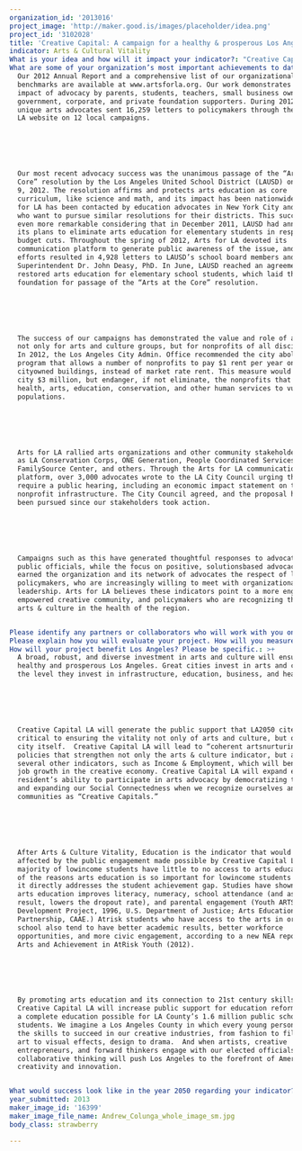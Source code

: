 ```yaml
---
organization_id: '2013016'
project_image: 'http://maker.good.is/images/placeholder/idea.png'
project_id: '3102028'
title: 'Creative Capital: A campaign for a healthy & prosperous Los Angeles'
indicator: Arts & Cultural Vitality
What is your idea and how will it impact your indicator?: "Creative Capital LA: a campaign for a healthy and prosperous Los Angeles County.\n\n\n\n\n\nCreative Capital LA is a public campaign to leverage the public investment in arts and culture to produce a successful and thriving Los Angeles County. With more and more research (LA2050, Otis Report, LA Stage Alliance’s Arts Census) showing that a robust arts & culture core reaps advances in education, business, and civic life, we are committed to supporting a future in which arts & culture are an essential part of the solution to building America’s Creative Capital — this year, and every year, to 2050 and beyond.\n\n\n\n\n\nLos Angeles has long been a beacon for big thinkers, dreamers, and innovators.  We are the home of the second largest community of artists in the United States, the center of the film and music industries, the home for 5,000 fashion firms, and the epicenter of a creative movement building “Silicon Beach” alongside a vibrant core of creative small businesses. Now, all of us—educators, artists, lawmakers, business owners, creative workers, and arts lovers can unite under a single banner tailored for our individual neighborhood, community, or city, one that pulls us all together to complete the unique mosaic of creativity that is Los Angeles County.\n\n\n\n\n\nTo launch Creative Capital LA, Arts for LA proposes a public engagement campaign to identify and celebrate the ways “Creative Capital” defines Los Angeles County. For the campaign, Creative Capital can be understood as a noun: a person, place, or thing.\n\n\n\n\n\n*\tCREATIVE CAPITAL is a person who creates or innovates.\n\n\n\n\n\n*\tCREATIVE CAPITAL is a place that nurtures creativity, fosters innovation, and embraces the imagination.\n\n\n\n\n\n*\tCREATIVE CAPITAL is a thing that enables creation or innovation (technology, infrastructure, materials like paint or musical instruments, public policies).\n\n\n\n\n\n\n\n\nCreative Capital LA will provide online tools and materials for individuals and groups to actively engage with each other, with their own communities, and with the 10 million residents of Los Angeles County. \n\n\n\n\n\n\n\n\nWe will ask people to submit images (or videos) of people, places, and things with one of three captions: “I Am Creative Capital”; “We Are Creative Capital”; and “Los Angeles is Creative Capital.” The range of possible images will reflect the diversity and creativity of Los Angeles: a child learning to play a violin, a class of middle school students working on a mural at their school, church choirs, dance groups, an architect in front of Disney Hall, book festivals, film crews, a fashion show by emerging designers, and so on.\n\n\n\n\n\n\n\n\nThe collection of images will translate the concept of “Creative Capital” into a visual representation that will instill pride, inspiration, and social connection among those who call Los Angeles County home. \n\n\n\n\n\n\n\n\nThe impact of this campaign on the indicator of Arts & Culture Vitality will be both personal and collective. Those who participate in Creative Capital LA will be engaged to express their commitment to and participation in arts and culture, and those who view these expressions will, in turn, be inspired and possibly motivated to engage themselves in the arts. Collectively, Los Angeles will generate an atmosphere to strengthen our arts & culture ecology and will signal to the rest of the country, and the world, how an abundance of creativity and innovation can produce a successful and thriving city.\n\n\n"
What are some of your organization’s most important achievements to date?: >+
  Our 2012 Annual Report and a comprehensive list of our organizational
  benchmarks are available at www.artsforla.org. Our work demonstrates the
  impact of advocacy by parents, students, teachers, small business owners, and
  government, corporate, and private foundation supporters. During 2012, 4,538
  unique arts advocates sent 16,259 letters to policymakers through the Arts for
  LA website on 12 local campaigns. 






  Our most recent advocacy success was the unanimous passage of the “Arts at the
  Core” resolution by the Los Angeles United School District (LAUSD) on October
  9, 2012. The resolution affirms and protects arts education as core
  curriculum, like science and math, and its impact has been nationwide. Arts
  for LA has been contacted by education advocates in New York City and Chicago
  who want to pursue similar resolutions for their districts. This success is
  even more remarkable considering that in December 2011, LAUSD had announced
  its plans to eliminate arts education for elementary students in response to
  budget cuts. Throughout the spring of 2012, Arts for LA devoted its
  communication platform to generate public awareness of the issue, and our
  efforts resulted in 4,928 letters to LAUSD’s school board members and
  Superintendent Dr. John Deasy, PhD. In June, LAUSD reached an agreement that
  restored arts education for elementary school students, which laid the
  foundation for passage of the “Arts at the Core” resolution.






  The success of our campaigns has demonstrated the value and role of advocacy,
  not only for arts and culture groups, but for nonprofits of all disciplines.
  In 2012, the Los Angeles City Admin. Office recommended the city abolish a
  program that allows a number of nonprofits to pay $1 rent per year on
  cityowned buildings, instead of market rate rent. This measure would save the
  city $3 million, but endanger, if not eliminate, the nonprofits that provide
  health, arts, education, conservation, and other human services to vulnerable
  populations. 






  Arts for LA rallied arts organizations and other community stakeholders such
  as LA Conservation Corps, ONE Generation, People Coordinated Services, West LA
  FamilySource Center, and others. Through the Arts for LA communications
  platform, over 3,000 advocates wrote to the LA City Council urging them to
  require a public hearing, including an economic impact statement on the
  nonprofit infrastructure. The City Council agreed, and the proposal has not
  been pursued since our stakeholders took action.






  Campaigns such as this have generated thoughtful responses to advocates from
  public officials, while the focus on positive, solutionsbased advocacy has
  earned the organization and its network of advocates the respect of local
  policymakers, who are increasingly willing to meet with organizational
  leadership. Arts for LA believes these indicators point to a more engaged and
  empowered creative community, and policymakers who are recognizing the role of
  arts & culture in the health of the region.


Please identify any partners or collaborators who will work with you on this project.: "In its advocacy campaigns, Arts for LA has worked with:\n\n\n*\t24,000+ email subscribers spread across Los Angeles’ 88 municipalities and 81 school districts. \n\n\n*\t15 community teams in Burbank, Santa Monica, Culver City, Paramount, Montebello, Long Beach, Pasadena, Pomona, South Bay, Watts, Boyle Heights, Glendale, Cerritos, NorwalkMirada, and Whittier.\n\n\n*\tSince 2009, over 550 community members have participated in our free advocacy training. \n\n\n*\t125 organizational members, including cornerstone institutions like the LA Philharmonic and LACMA as well as smaller, communitybased organizations such as Ignite Dance Workshops, Watts Village Theatre, and LA Jewish Symphony."
Please explain how you will evaluate your project. How will you measure success?: "Evaluation of a public engagement campaign is complicated since a “win” is not as easily defined as the outcome of an election or ballot measure. Despite the intangible nature of public awareness, tangible outcomes can be measured over time.  \n\n\n\n\n\n\n\n\nParticipation in Creative Capital LA will be measured by:\n\n\n1)\t100,000 Creative Capital images \n\n\n2)\t10,000 Likes on Facebook\n\n\n3)\t1,000 news items, across all media\n\n\n\n\n\nDirect, successful outcomes of the Creative Capital LA campaign will be:\n\n\n1)\tgreater access to arts and cultural experiences\n\n\n2)\tincreased funding for arts and culture \n\n\n3)\tincreased jobs in the creative economy\n\n\n4)\ta majority of school districts offering arts education as part of a complete education.  \n\n\n\n\n\nAll of these outcomes can be measured by existing methods used by Arts for LA and other organizations (Otis, LA Stage Alliance, DCA, LACAC, NEA, etc.).\n\n\n"
How will your project benefit Los Angeles? Please be specific.: >+
  A broad, robust, and diverse investment in arts and culture will ensure a
  healthy and prosperous Los Angeles. Great cities invest in arts and culture to
  the level they invest in infrastructure, education, business, and health. 






  Creative Capital LA will generate the public support that LA2050 cites as
  critical to ensuring the vitality not only of arts and culture, but of the
  city itself.  Creative Capital LA will lead to “coherent artsnurturing”
  policies that strengthen not only the arts & culture indicator, but also
  several other indicators, such as Income & Employment, which will benefit from
  job growth in the creative economy. Creative Capital LA will expand every
  resident’s ability to participate in arts advocacy by democratizing the tools
  and expanding our Social Connectedness when we recognize ourselves and our
  communities as “Creative Capitals.”






  After Arts & Culture Vitality, Education is the indicator that would be most
  affected by the public engagement made possible by Creative Capital LA. The
  majority of lowincome students have little to no access to arts education. One
  of the reasons arts education is so important for lowincome students is that
  it directly addresses the student achievement gap. Studies have shown that
  arts education improves literacy, numeracy, school attendance (and as a
  result, lowers the dropout rate), and parental engagement (Youth ARTS
  Development Project, 1996, U.S. Department of Justice; Arts Education
  Partnership, CAAE.) Atrisk students who have access to the arts in or out of
  school also tend to have better academic results, better workforce
  opportunities, and more civic engagement, according to a new NEA report, The
  Arts and Achievement in AtRisk Youth (2012).






  By promoting arts education and its connection to 21st century skills.
  Creative Capital LA will increase public support for education reform and make
  a complete education possible for LA County’s 1.6 million public school
  students. We imagine a Los Angeles County in which every young person develops
  the skills to succeed in our creative industries, from fashion to film, visual
  art to visual effects, design to drama.  And when artists, creative
  entrepreneurs, and forward thinkers engage with our elected officials, our
  collaborative thinking will push Los Angeles to the forefront of American
  creativity and innovation.


What would success look like in the year 2050 regarding your indicator?: "Arts for LA envisions the greater Los Angeles region as one in which government, education, business and residents value, support and fully integrate the arts—in all their diversity—into the fabric of civic life. Arts for LA affirms that the arts are critical to a healthy, prosperous society. Access to substantive arts and cultural experiences enriches the quality of life for both residents of and visitors to the greater Los Angeles region. \n\n\n\n\n\nIn 2050, all 81 school districts in Los Angeles County will offer a complete education — that includes arts education — to ensure our children develop into adults with excellent skills in communication, collaboration, and critical thinking. \n\n\n\n\n\nIn 2050, all 88 municipalities in Los Angeles County will hold policies that support the fastest growing sector of our economy by investing resources intelligently, fostering new business growth, and including arts and culture in community and governmental leadership.\n\n\n\n\n\nSuccess in 2050 will be shaped by these values:\n\n\n\n\n\n*\tThe arts foster civic engagement, stimulate economic activity, and increase cultural empathy, and thus play a crucial role in sustaining thriving communities.\n\n\n\n\n\n*\tEvery resident deserves access to a variety of arts and cultural experiences, both in the major arts institutions and in neighborhood cultural centers and programs.\n\n\n\n\n\n*\tArts education is central to the development of all children and to ongoing creative engagement for people of all ages.\n\n\n\n\n\n*\tArtists and arts organizations require a social environment that values and supports their contributions and encourages excellence.\n\n\n\n\n\n*\tThe breadth, depth, and diversity of artistic and cultural life are critical measures of the vitality of Los Angeles.\n\n\n\n\n\nArt is universal, democratic, and nonpartisan. It has the power to unite people, to prompt discussion, to encourage critical thinking, and to remind us of what makes us human.  An engaged democracy shares these same goals, and democracy succeeds when everyone takes responsibility to be part of the solution.  We believe artists, arts and culture leaders, and arts audiences will be part of the solution to help Los Angeles prosper and thrive. \n\n\n"
year_submitted: 2013
maker_image_id: '16399'
maker_image_file_name: Andrew_Colunga_whole_image_sm.jpg
body_class: strawberry

---
```

